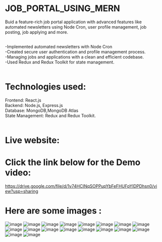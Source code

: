 # JOB_PORTAL_USING_MERN
Buid a feature-rich  job portal application with advanced features like automated newsletters using Node Cron, user profile management, job posting, job applying and more.<br><br>

-Implemented automated newsletters with Node Cron<br>
-Created secure user authentication and profile management process.<br>
-Managing jobs and applications with a clean and efficient codebase.<br>
-Used Redux and Redux Toolkit for state management.<br><br>

# Technologies used:
Frontend: React.js<br>
Backend: Node.js, Express.js<br>
Database: MongoDB,MongoDB Atlas<br>
State Management: Redux and Redux Toolkit.<br><br>

# Live website:


# Click the link below for the Demo video:
https://drive.google.com/file/d/1v74HCINqSOPPupYbFeFHUFpYlDPDhsn0/view?usp=sharing

# Here are some images :
![image](https://github.com/user-attachments/assets/9e00ac4a-3b0e-4645-a455-3df6c5e057d9)
![image](https://github.com/user-attachments/assets/6e328173-1529-48dd-b15e-c3e965601a80)
![image](https://github.com/user-attachments/assets/11d87137-f35f-41e6-a7e8-e16e777ac5a4)
![image](https://github.com/user-attachments/assets/ada1c95b-425f-484a-94d4-5aaf199d4cd5)
![image](https://github.com/user-attachments/assets/072e8c91-9876-4e38-a94f-41993955dbaa)
![image](https://github.com/user-attachments/assets/b608ca63-5790-4baf-9cdc-0fe8a2422879)
![image](https://github.com/user-attachments/assets/05c6412a-2cb6-4697-b718-8025cd659fb5)
![image](https://github.com/user-attachments/assets/0ab95e06-febd-4bab-a75d-230fa1dce32d)
![image](https://github.com/user-attachments/assets/ddc798dd-37bb-4ae9-a722-932fd277bbbc)
![image](https://github.com/user-attachments/assets/7f1ddb77-c419-4785-b453-852df80b51b5)
![image](https://github.com/user-attachments/assets/d3532d8b-6305-4b7c-b212-149acac340d8)
![image](https://github.com/user-attachments/assets/2788ba26-3b67-4bf5-a94c-786b1c9e3f44)
![image](https://github.com/user-attachments/assets/1abd9084-00d7-4dd6-9fc4-b3ba0b902405)
![image](https://github.com/user-attachments/assets/bf5e5784-00e8-428c-b2c3-ca65fbb0cc7a)
![image](https://github.com/user-attachments/assets/ae554b3f-b800-4c01-9531-ca6ae3ef41a2)
![image](https://github.com/user-attachments/assets/62e0207f-697b-4cc7-9624-212583680bd6)
![image](https://github.com/user-attachments/assets/359ce588-fba8-44df-954c-1a44371c1eaf)
![image](https://github.com/user-attachments/assets/35276f00-ce29-4b07-9618-344bd25d6915)



















